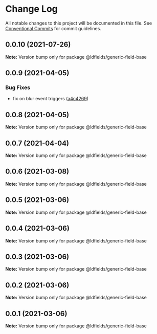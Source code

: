 # Change Log

All notable changes to this project will be documented in this file.
See [Conventional Commits](https://conventionalcommits.org) for commit guidelines.

## 0.0.10 (2021-07-26)

**Note:** Version bump only for package @ldfields/generic-field-base





## 0.0.9 (2021-04-05)


### Bug Fixes

* fix on blur event triggers ([a4c4269](https://github.com/schimatos/LDfields/commit/a4c42696fcfaec2c0fe1dfa180a9b059cddbe27c))





## 0.0.8 (2021-04-05)

**Note:** Version bump only for package @ldfields/generic-field-base





## 0.0.7 (2021-04-04)

**Note:** Version bump only for package @ldfields/generic-field-base





## 0.0.6 (2021-03-08)

**Note:** Version bump only for package @ldfields/generic-field-base





## 0.0.5 (2021-03-06)

**Note:** Version bump only for package @ldfields/generic-field-base





## 0.0.4 (2021-03-06)

**Note:** Version bump only for package @ldfields/generic-field-base





## 0.0.3 (2021-03-06)

**Note:** Version bump only for package @ldfields/generic-field-base





## 0.0.2 (2021-03-06)

**Note:** Version bump only for package @ldfields/generic-field-base





## 0.0.1 (2021-03-06)

**Note:** Version bump only for package @ldfields/generic-field-base
